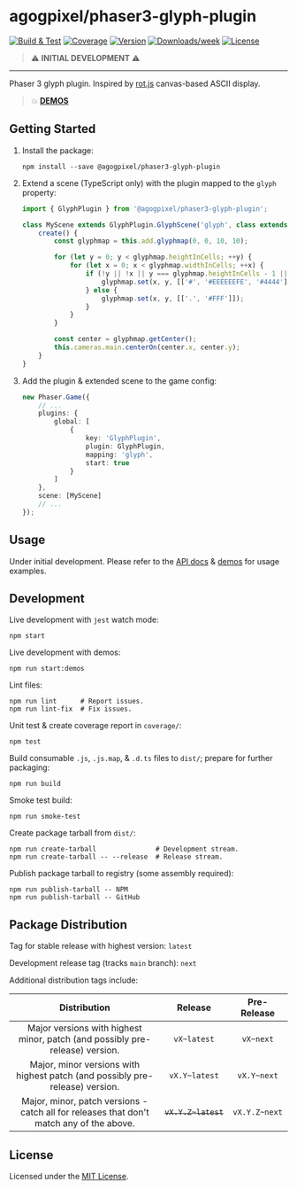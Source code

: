 # agogpixel/phaser3-glyph-plugin

[![Build & Test](https://github.com/agogpixel/phaser3-glyph-plugin/actions/workflows/build-and-test.yml/badge.svg)](https://github.com/agogpixel/phaser3-glyph-plugin/actions/workflows/build-and-test.yml)
[![Coverage](https://img.shields.io/endpoint?url=https://gist.githubusercontent.com/kidthales/8783260504aa23bb1c4dd36f0ba3be01/raw/phaser3-glyph-plugin__heads_main.json)](https://agogpixel.github.io/phaser3-glyph-plugin/coverage)
[![Version](https://img.shields.io/npm/v/@agogpixel/phaser3-glyph-plugin.svg)](https://npmjs.org/package/@agogpixel/phaser3-glyph-plugin)
[![Downloads/week](https://img.shields.io/npm/dw/@agogpixel/phaser3-glyph-plugin.svg)](https://npmjs.org/package/@agogpixel/phaser3-glyph-plugin)
[![License](https://img.shields.io/npm/l/@agogpixel/phaser3-glyph-plugin.svg)](https://github.com/agogpixel/phaser3-glyph-plugin/blob/main/LICENSE)

> ⚠️ **INITIAL DEVELOPMENT** ⚠️

<hr>

Phaser 3 glyph plugin. Inspired by [rot.js](https://ondras.github.io/rot.js/hp/) canvas-based ASCII display.

> 💥 **<a href="https://agogpixel.github.io/phaser3-glyph-plugin/demos/" target="_blank">DEMOS</a>**

## Getting Started

1.  Install the package:

    ```shell
    npm install --save @agogpixel/phaser3-glyph-plugin
    ```

2.  Extend a scene (TypeScript only) with the plugin mapped to the `glyph` property:

    ```typescript
    import { GlyphPlugin } from '@agogpixel/phaser3-glyph-plugin';

    class MyScene extends GlyphPlugin.GlyphScene('glyph', class extends Phaser.Scene {}) {
        create() {
            const glyphmap = this.add.glyphmap(0, 0, 10, 10);

            for (let y = 0; y < glyphmap.heightInCells; ++y) {
                for (let x = 0; x < glyphmap.widthInCells; ++x) {
                    if (!y || !x || y === glyphmap.heightInCells - 1 || x === glyphmap.widthInCells - 1) {
                        glyphmap.set(x, y, [['#', '#EEEEEEFE', '#4444']]);
                    } else {
                        glyphmap.set(x, y, [['.', '#FFF']]);
                    }
                }
            }

            const center = glyphmap.getCenter();
            this.cameras.main.centerOn(center.x, center.y);
        }
    }
    ```

3.  Add the plugin & extended scene to the game config:

    ```typescript
    new Phaser.Game({
        // ...
        plugins: {
            global: [
                {
                    key: 'GlyphPlugin',
                    plugin: GlyphPlugin,
                    mapping: 'glyph',
                    start: true
                }
            ]
        },
        scene: [MyScene]
        // ...
    });
    ```

## Usage

Under initial development. Please refer to the [API docs](https://agogpixel.github.io/phaser3-glyph-plugin/modules/index.html) & [demos](https://agogpixel.github.io/phaser3-glyph-plugin/demos/) for usage examples.

## Development

Live development with `jest` watch mode:

```shell
npm start
```

Live development with demos:

```shell
npm run start:demos
```

Lint files:

```shell
npm run lint      # Report issues.
npm run lint-fix  # Fix issues.
```

Unit test & create coverage report in `coverage/`:

```shell
npm test
```

Build consumable `.js`, `.js.map`, & `.d.ts` files to `dist/`; prepare for further packaging:

```shell
npm run build
```

Smoke test build:

```shell
npm run smoke-test
```

Create package tarball from `dist/`:

```shell
npm run create-tarball               # Development stream.
npm run create-tarball -- --release  # Release stream.
```

Publish package tarball to registry (some assembly required):

```shell
npm run publish-tarball -- NPM
npm run publish-tarball -- GitHub
```

## Package Distribution

Tag for stable release with highest version: `latest`

Development release tag (tracks `main` branch): `next`

Additional distribution tags include:

|                                       Distribution                                       |       Release       |  Pre-Release  |
| :--------------------------------------------------------------------------------------: | :-----------------: | :-----------: |
|       Major versions with highest minor, patch (and possibly pre-release) version.       |     `vX~latest`     |   `vX~next`   |
|       Major, minor versions with highest patch (and possibly pre-release) version.       |    `vX.Y~latest`    |  `vX.Y~next`  |
| Major, minor, patch versions - catch all for releases that don't match any of the above. | ~~`vX.Y.Z~latest`~~ | `vX.Y.Z~next` |

## License

Licensed under the [MIT License](./LICENSE).
